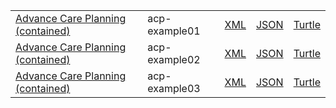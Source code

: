 <table class="list" width="100%">
       <tr>
                <td><a href="Composition-composition-acp-example01.html">Advance Care Planning (contained)</a></td>
                <td>acp-example01</td>
                <td><a href="Composition-composition-acp-example01.xml.html">XML</a></td>
                <td><a href="Composition-composition-acp-example01.json.html">JSON</a></td>
                <td><a href="Composition-composition-acp-example01.ttl.html">Turtle</a></td>
        </tr>
       <tr>
                <td><a href="Composition-composition-acp-example02.html">Advance Care Planning (contained)</a></td>
                <td>acp-example02</td>
                <td><a href="Composition-composition-acp-example02.xml.html">XML</a></td>
                <td><a href="Composition-composition-acp-example02.json.html">JSON</a></td>
                <td><a href="Composition-composition-acp-example02.ttl.html">Turtle</a></td>
        </tr>
               <tr>
                <td><a href="Composition-composition-acp-example03.html">Advance Care Planning (contained)</a></td>
                <td>acp-example03</td>
                <td><a href="Composition-composition-acp-example03.xml.html">XML</a></td>
                <td><a href="Composition-composition-acp-example03.json.html">JSON</a></td>
                <td><a href="Composition-composition-acp-example03.ttl.html">Turtle</a></td>
        </tr>
</table>
